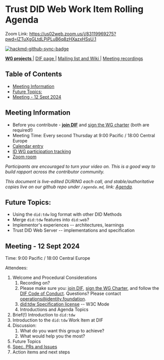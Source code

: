 # Trust DID Web Work Item Rolling Agenda<!-- omit in toc -->

Zoom Link: https://us02web.zoom.us/j/83119969275?pwd=IZTuXgGLtdLPjPLuB6q8zHXazxHSsU.1

[![hackmd-github-sync-badge](https://hackmd.io/3aEr9Zp_T8GziXQEpah4Gg/badge)](https://hackmd.io/3aEr9Zp_T8GziXQEpah4Gg)

[**WG projects** ](https://github.com/decentralized-identity?q=wg-cc&type=&language=) | [ DIF page ](https://identity.foundation/working-groups/claims-credentials.html) | [Mailing list and Wiki ](https://lists.identity.foundation/g/cc-wg) | [Meeting recordings](https://docs.google.com/spreadsheets/d/1wgccmMvIImx30qVE9GhRKWWv3vmL2ZyUauuKx3IfRmA/edit?gid=111226877#gid=111226877)

## Table of Contents<!-- omit in toc -->

- [Meeting Information](#meeting-information)
- [Future Topics:](#future-topics)
- [Meeting - 12 Sept 2024](#meeting---12-sept-2024)

## Meeting Information

- Before you contribute - **[join DIF]** and [sign the WG charter] (both are required!)
- Meeting Time: Every second Thursday at 9:00 Pacific / 18:00 Central Europe
- [Calendar entry]
- [ID WG participation tracking]
- [Zoom room]

_Participants are encouraged to turn your video on. This is a good way to build rapport across the contributor community._

_This document is live-edited DURING each call, and stable/authoritative copies live on our github repo under `/agenda.md`, link: [Agenda]._

[join DIF]: https://identity.foundation/join
[sign the WG charter]: https://bit.ly/DIF-WG-select1
[Calendar entry]: https://calendar.google.com/event?action=TEMPLATE&tmeid=NG5jYWowbmZsdWNzM21tYjBsbDIzdG50ZzFfMjAyNDA5MTJUMTYwMDAwWiBkZWNlbnRyYWxpemVkLmlkZW50aXR5QG0&tmsrc=decentralized.identity%40gmail.com&scp=ALL
[Zoom Room]: https://us02web.zoom.us/j/83119969275?pwd=IZTuXgGLtdLPjPLuB6q8zHXazxHSsU.1
[DIF Code of Conduct]: https://github.com/decentralized-identity/org/blob/master/code-of-conduct.md
[ID WG participation tracking]: https://docs.google.com/spreadsheets/d/12hFa574v5PRrKfzIKMgDTjxuU6lvtBhrmLspfKkN4oE/edit#gid=0
[operations@identity.foundation]: mailto:operations@identity.foundation
[did:tdw Specification license]: https://github.com/decentralized-identity/trustdidweb/blob/main/LICENSE.md
[Agenda]: https://github.com/decentralized-identity/trustdidweb/blob/main/agenda.md

## Future Topics:

- Using the `did:tdw` log format with other DID Methods
- Merge `did:tdw` features into `did:web`?
- Implementor's experiences -- architectures, learnings
- Trust DID Web Server -- implementations and specification

## Meeting - 12 Sept 2024

Time: 9:00 Pacific / 18:00 Central Europe

Attendees: 

1. Welcome and Procedural Considerations
    1. Recording on?
    2. Please make sure you: [join DIF], [sign the WG Charter], and follow the [DIF Code of Conduct]. Questions? Please contact [operations@identity.foundation]. 
    3. [did:tdw Specification license] -- W3C Mode
    4. Introductions and Agenda Topics
2. Brief(!) Introduction to `did:tdw`
3. Introduction to the `did:tdw` Work Item at DIF
4. Discussion:
    1. What do you want this group to achieve?
    2. What would help you the most?
5. Future Topics
6. [Spec. PRs and Issues](https://github.com/decentralized-identity/trustdidweb)
7. Action items and next steps
